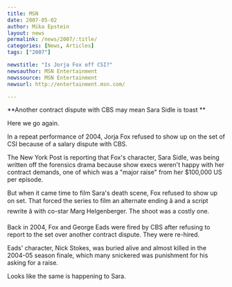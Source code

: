 ```yaml
---
title: MSN 
date: 2007-05-02
author: Mika Epstein
layout: news
permalink: /news/2007/:title/
categories: [News, Articles]
tags: ["2007"]

newstitle: "Is Jorja Fox off CSI?"
newsauthor: MSN Entertainment
newssource: MSN Entertainment
newsurl: http://entertainment.msn.com/ 

---
```


**Another contract dispute with CBS may mean Sara Sidle is toast **

Here we go again. 

In a repeat performance of 2004, Jorja Fox refused to show up on the set of CSI because of a salary dispute with CBS. 

The New York Post is reporting that Fox's character, Sara Sidle, was being written off the forensics drama because show execs weren't happy with her contract demands, one of which was a "major raise" from her $100,000 US per episode. 

But when it came time to film Sara's death scene, Fox refused to show up on set. That forced the series to film an alternate ending â and a script rewrite â with co-star Marg Helgenberger. The shoot was a costly one. 

Back in 2004, Fox and George Eads were fired by CBS after refusing to report to the set over another contract dispute. They were re-hired. 

Eads' character, Nick Stokes, was buried alive and almost killed in the 2004-05 season finale, which many snickered was punishment for his asking for a raise.

Looks like the same is happening to Sara.